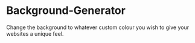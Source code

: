# Background-Generator

Change the background to whatever custom colour you wish to give your websites a unique feel.
